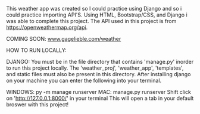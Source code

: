 This weather app was created so I could practice using Django and so i could practice importing API'S. Using HTML, Bootstrap/CSS, and Django i was able to complete this project.
The API used in this project is from https://openweathermap.org/api.

COMING SOON: www.gagelieble.com/weather

HOW TO RUN LOCALLY:

DJANGO: You must be in the file directory that contains 'manage.py' inorder to run this project locally. The 'weather_proj', 'weather_app', 'templates', and static files must also be present in this directory. After installing django on your machine you can enter the following into your terminal.

WINDOWS: py -m manage runserver
MAC: manage.py runserver
Shift click on 'http://127.0.0.1:8000/' in your terminal
This will open a tab in your default broswer with this project!

